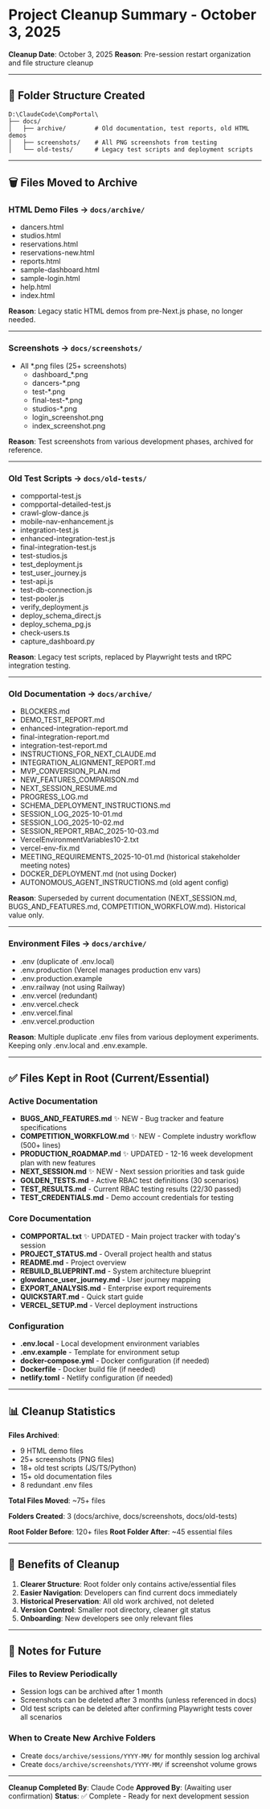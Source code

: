 # Project Cleanup Summary - October 3, 2025

**Cleanup Date**: October 3, 2025
**Reason**: Pre-session restart organization and file structure cleanup

---

## 📁 Folder Structure Created

```
D:\ClaudeCode\CompPortal\
├── docs/
│   ├── archive/        # Old documentation, test reports, old HTML demos
│   ├── screenshots/    # All PNG screenshots from testing
│   └── old-tests/      # Legacy test scripts and deployment scripts
```

---

## 🗑️ Files Moved to Archive

### HTML Demo Files → `docs/archive/`
- dancers.html
- studios.html
- reservations.html
- reservations-new.html
- reports.html
- sample-dashboard.html
- sample-login.html
- help.html
- index.html

**Reason**: Legacy static HTML demos from pre-Next.js phase, no longer needed.

---

### Screenshots → `docs/screenshots/`
- All *.png files (25+ screenshots)
  - dashboard_*.png
  - dancers-*.png
  - test-*.png
  - final-test-*.png
  - studios-*.png
  - login_screenshot.png
  - index_screenshot.png

**Reason**: Test screenshots from various development phases, archived for reference.

---

### Old Test Scripts → `docs/old-tests/`
- compportal-test.js
- compportal-detailed-test.js
- crawl-glow-dance.js
- mobile-nav-enhancement.js
- integration-test.js
- enhanced-integration-test.js
- final-integration-test.js
- test-studios.js
- test_deployment.js
- test_user_journey.js
- test-api.js
- test-db-connection.js
- test-pooler.js
- verify_deployment.js
- deploy_schema_direct.js
- deploy_schema_pg.js
- check-users.ts
- capture_dashboard.py

**Reason**: Legacy test scripts, replaced by Playwright tests and tRPC integration testing.

---

### Old Documentation → `docs/archive/`
- BLOCKERS.md
- DEMO_TEST_REPORT.md
- enhanced-integration-report.md
- final-integration-report.md
- integration-test-report.md
- INSTRUCTIONS_FOR_NEXT_CLAUDE.md
- INTEGRATION_ALIGNMENT_REPORT.md
- MVP_CONVERSION_PLAN.md
- NEW_FEATURES_COMPARISON.md
- NEXT_SESSION_RESUME.md
- PROGRESS_LOG.md
- SCHEMA_DEPLOYMENT_INSTRUCTIONS.md
- SESSION_LOG_2025-10-01.md
- SESSION_LOG_2025-10-02.md
- SESSION_REPORT_RBAC_2025-10-03.md
- VercelEnvironmentVariables10-2.txt
- vercel-env-fix.md
- MEETING_REQUIREMENTS_2025-10-01.md (historical stakeholder meeting notes)
- DOCKER_DEPLOYMENT.md (not using Docker)
- AUTONOMOUS_AGENT_INSTRUCTIONS.md (old agent config)

**Reason**: Superseded by current documentation (NEXT_SESSION.md, BUGS_AND_FEATURES.md, COMPETITION_WORKFLOW.md). Historical value only.

---

### Environment Files → `docs/archive/`
- .env (duplicate of .env.local)
- .env.production (Vercel manages production env vars)
- .env.production.example
- .env.railway (not using Railway)
- .env.vercel (redundant)
- .env.vercel.check
- .env.vercel.final
- .env.vercel.production

**Reason**: Multiple duplicate .env files from various deployment experiments. Keeping only .env.local and .env.example.

---

## ✅ Files Kept in Root (Current/Essential)

### Active Documentation
- **BUGS_AND_FEATURES.md** ✨ NEW - Bug tracker and feature specifications
- **COMPETITION_WORKFLOW.md** ✨ NEW - Complete industry workflow (500+ lines)
- **PRODUCTION_ROADMAP.md** ✨ UPDATED - 12-16 week development plan with new features
- **NEXT_SESSION.md** ✨ NEW - Next session priorities and task guide
- **GOLDEN_TESTS.md** - Active RBAC test definitions (30 scenarios)
- **TEST_RESULTS.md** - Current RBAC testing results (22/30 passed)
- **TEST_CREDENTIALS.md** - Demo account credentials for testing

### Core Documentation
- **COMPPORTAL.txt** ✨ UPDATED - Main project tracker with today's session
- **PROJECT_STATUS.md** - Overall project health and status
- **README.md** - Project overview
- **REBUILD_BLUEPRINT.md** - System architecture blueprint
- **glowdance_user_journey.md** - User journey mapping
- **EXPORT_ANALYSIS.md** - Enterprise export requirements
- **QUICKSTART.md** - Quick start guide
- **VERCEL_SETUP.md** - Vercel deployment instructions

### Configuration
- **.env.local** - Local development environment variables
- **.env.example** - Template for environment setup
- **docker-compose.yml** - Docker configuration (if needed)
- **Dockerfile** - Docker build file (if needed)
- **netlify.toml** - Netlify configuration (if needed)

---

## 📊 Cleanup Statistics

**Files Archived**:
- 9 HTML demo files
- 25+ screenshots (PNG files)
- 18+ old test scripts (JS/TS/Python)
- 15+ old documentation files
- 8 redundant .env files

**Total Files Moved**: ~75+ files

**Folders Created**: 3 (docs/archive, docs/screenshots, docs/old-tests)

**Root Folder Before**: 120+ files
**Root Folder After**: ~45 essential files

---

## 🎯 Benefits of Cleanup

1. **Clearer Structure**: Root folder only contains active/essential files
2. **Easier Navigation**: Developers can find current docs immediately
3. **Historical Preservation**: All old work archived, not deleted
4. **Version Control**: Smaller root directory, cleaner git status
5. **Onboarding**: New developers see only relevant files

---

## 📝 Notes for Future

### Files to Review Periodically
- Session logs can be archived after 1 month
- Screenshots can be deleted after 3 months (unless referenced in docs)
- Old test scripts can be deleted after confirming Playwright tests cover all scenarios

### When to Create New Archive Folders
- Create `docs/archive/sessions/YYYY-MM/` for monthly session log archival
- Create `docs/archive/screenshots/YYYY-MM/` if screenshot volume grows

---

**Cleanup Completed By**: Claude Code
**Approved By**: (Awaiting user confirmation)
**Status**: ✅ Complete - Ready for next development session
